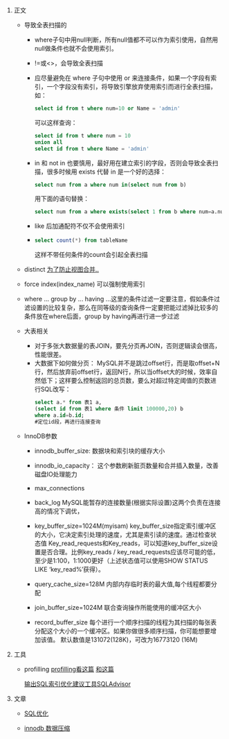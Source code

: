 1. 正文

    - 导致全表扫描的
        - where子句中用null判断，所有null值都不可以作为索引使用，自然用null做条件也就不会使用索引。
        - !=或<>，会导致全表扫描
        - 应尽量避免在 where 子句中使用 or 来连接条件，如果一个字段有索引，一个字段没有索引，将导致引擎放弃使用索引而进行全表扫描，如：
            ```sql
            select id from t where num=10 or Name = 'admin'
            ```
            可以这样查询：
            ```sql
            select id from t where num = 10
            union all
            select id from t where Name = 'admin'
            ```
        - in 和 not in 也要慎用，最好用在建立索引的字段，否则会导致全表扫描，很多时候用 exists 代替 in 是一个好的选择：
            ```sql
            select num from a where num in(select num from b)
            ```
            用下面的语句替换：
            ```sql
            select num from a where exists(select 1 from b where num=a.num)
            ```
        - like 后加通配符不仅不会使用索引

        - ```sql
          select count(*) from tableName
          ```
            这样不带任何条件的count会引起全表扫描

    - distinct [为了防止视图合并..](https://blog.csdn.net/ren6370/article/details/73732537)

    - force index(index_name) 可以强制使用索引

    - where ... group by ... having ...这里的条件过滤一定要注意，假如条件过滤设置的比较复杂，那么在同等级的查询条件一定要把能过滤掉比较多的条件放在where后面，group by having再进行进一步过滤

    - 大表相关
        - 对于多张大数据量的表JOIN，要先分页再JOIN，否则逻辑读会很高，性能很差。
        - 大数据下如何做分页：
            MySQL并不是跳过offset行，而是取offset+N行，然后放弃前offset行，返回N行，所以当offset大的时候，效率自然低下；这样要么控制返回的总页数，要么对超过特定阈值的页数进行SQL改写：
            ```sql
            select a.* from 表1 a,
            (select id from 表1 where 条件 limit 100000,20) b
            where a.id=b.id;
            #定位id段，再进行连接查询
            ```
    - InnoDB参数
        - innodb_buffer_size:
            数据块和索引块的缓存大小
        - innodb_io_capacity：
            这个参数刷新脏页数量和合并插入数量，改善磁盘IO处理能力

        - max_connections

        - back_log
            MySQL能暂存的连接数量(根据实际设置)这两个负责在连接高的情况下调优，

        - key_buffer_size=1024M(myisam)
            key_buffer_size指定索引缓冲区的大小，它决定索引处理的速度，尤其是索引读的速度。通过检查状态值 Key_read_requests和Key_reads，可以知道key_buffer_size设置是否合理。比例key_reads / key_read_requests应该尽可能的低，至少是1:100，1:1000更好（上述状态值可以使用SHOW STATUS LIKE ‘key_read%’获得）。

        - query_cache_size=128M
            内部内存临时表的最大值,每个线程都要分配
        - join_buffer_size=1024M
            联合查询操作所能使用的缓冲区大小
        - record_buffer_size
            每个进行一个顺序扫描的线程为其扫描的每张表分配这个大小的一个缓冲区。如果你做很多顺序扫描，你可能想要增加该值。
            默认数值是131072(128K)，可改为16773120 (16M)
2. 工具
    - profilling
        [profilling看这篇](https://blog.csdn.net/u011277123/article/details/53316206)
        [和这篇](https://www.cnblogs.com/timlearn/p/4052523.html)

        [输出SQL索引优化建议工具SQLAdvisor](https://blog.csdn.net/qq_14997169/article/details/76054081)

3. 文章
    - [SQL优化](http://lib.csdn.net/article/mysql/5037)

    - [innodb 数据压缩](https://blog.csdn.net/hello188988/article/details/53213118)
